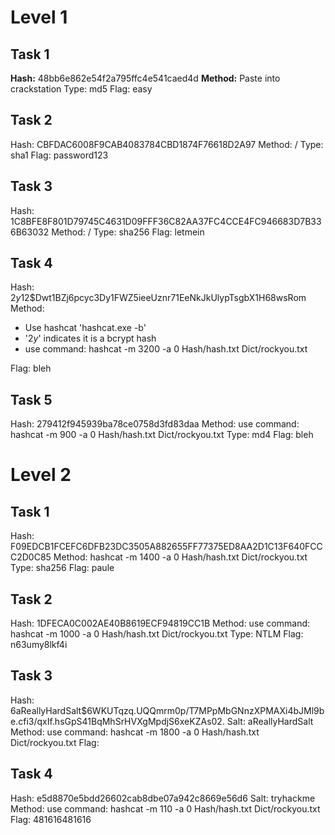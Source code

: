 # Level 1

## Task 1
**Hash:** 48bb6e862e54f2a795ffc4e541caed4d
**Method:** Paste into crackstation
Type: md5
Flag: easy

## Task 2
Hash: CBFDAC6008F9CAB4083784CBD1874F76618D2A97 
Method: /
Type: sha1
Flag: password123

## Task 3
Hash: 1C8BFE8F801D79745C4631D09FFF36C82AA37FC4CCE4FC946683D7B336B63032
Method: /
Type: sha256
Flag: letmein

## Task 4
Hash: $2y$12$Dwt1BZj6pcyc3Dy1FWZ5ieeUznr71EeNkJkUlypTsgbX1H68wsRom
Method:  

- Use hashcat 'hashcat.exe -b'
- '$2y$' indicates it is a bcrypt hash
- use command: hashcat -m 3200 -a 0 Hash/hash.txt Dict/rockyou.txt

Flag: bleh

## Task 5
Hash: 279412f945939ba78ce0758d3fd83daa 
Method: use command: hashcat -m 900 -a 0 Hash/hash.txt Dict/rockyou.txt
Type: md4
Flag: bleh

# Level 2

## Task 1
Hash:  F09EDCB1FCEFC6DFB23DC3505A882655FF77375ED8AA2D1C13F640FCCC2D0C85
Method: hashcat -m 1400 -a 0 Hash/hash.txt Dict/rockyou.txt
Type: sha256
Flag: paule

## Task 2
Hash: 1DFECA0C002AE40B8619ECF94819CC1B
Method: use command: hashcat -m 1000 -a 0 Hash/hash.txt Dict/rockyou.txt
Type: NTLM
Flag: n63umy8lkf4i

## Task 3
Hash:  $6$aReallyHardSalt$6WKUTqzq.UQQmrm0p/T7MPpMbGNnzXPMAXi4bJMl9be.cfi3/qxIf.hsGpS41BqMhSrHVXgMpdjS6xeKZAs02.
Salt:  aReallyHardSalt
Method: use command: hashcat -m 1800 -a 0 Hash/hash.txt Dict/rockyou.txt
Flag: 

## Task 4
Hash: e5d8870e5bdd26602cab8dbe07a942c8669e56d6
Salt: tryhackme
Method: use command: hashcat -m 110 -a 0 Hash/hash.txt Dict/rockyou.txt
Flag: 481616481616
